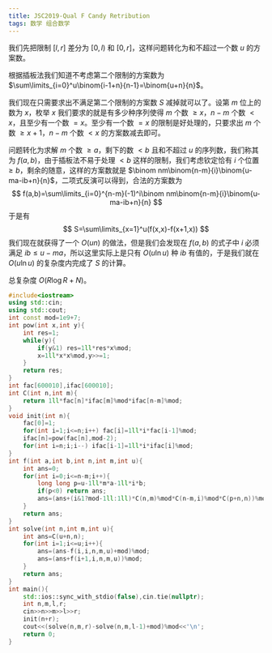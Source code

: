 ```yaml
---
title: JSC2019-Qual F Candy Retribution
tags: 数学 组合数学
---
```


我们先把限制 $[l,r]$ 差分为 $[0,l)$ 和 $[0,r]$，这样问题转化为和不超过一个数 $u$ 的方案数。

根据插板法我们知道不考虑第二个限制的方案数为 $\sum\limits_{i=0}^u\binom{i-1+n}{n-1}=\binom{u+n}{n}$。

我们现在只需要求出不满足第二个限制的方案数 $S$ 减掉就可以了。设第 $m$ 位上的数为 $x$，枚举 $x$ 我们要求的就是有多少种序列使得 $m$ 个数 $\ge x$，$n-m$ 个数 $<x$，且至少有一个数 $=x$。至少有一个数 $=x$ 的限制是好处理的，只要求出 $m$ 个数 $\ge x+1$，$n-m$ 个数 $<x$ 的方案数减去即可。

问题转化为求解 $m$ 个数 $\ge a$，剩下的数 $< b$ 且和不超过 $u$ 的序列数，我们称其为 $f(a,b)$，由于插板法不易于处理 $<b$ 这样的限制，我们考虑钦定恰有 $i$ 个位置 $\ge b$，剩余的随意，这样的方案数就是 $\binom nm\binom{n-m}{i}\binom{u-ma-ib+n}{n}$，二项式反演可以得到，合法的方案数为
$$
f(a,b)=\sum\limits_{i=0}^{n-m}(-1)^i\binom nm\binom{n-m}{i}\binom{u-ma-ib+n}{n}
$$
于是有
$$
S=\sum\limits_{x=1}^u(f(x,x)-f(x+1,x))
$$
我们现在就获得了一个 $O(un)$ 的做法，但是我们会发现在 $f(a,b)$ 的式子中 $i$ 必须满足 $ib\le u-ma$，所以这里实际上是只有 $O(u\ln u)$ 种 $ib$ 有值的，于是我们就在 $O(u\ln u)$ 的复杂度内完成了 $S$ 的计算。

总复杂度 $O(R\log R+N)$。

```cpp
#include<iostream>
using std::cin;
using std::cout;
int const mod=1e9+7;
int pow(int x,int y){
	int res=1;
	while(y){
		if(y&1) res=1ll*res*x%mod;
		x=1ll*x*x%mod,y>>=1;
	}
	return res;
}
int fac[600010],ifac[600010];
int C(int n,int m){
	return 1ll*fac[n]*ifac[m]%mod*ifac[n-m]%mod;
}
void init(int n){
	fac[0]=1;
	for(int i=1;i<=n;i++) fac[i]=1ll*i*fac[i-1]%mod;
	ifac[n]=pow(fac[n],mod-2);
	for(int i=n;i;i--) ifac[i-1]=1ll*i*ifac[i]%mod;
}
int f(int a,int b,int n,int m,int u){
	int ans=0;
	for(int i=0;i<=n-m;i++){
		long long p=u-1ll*m*a-1ll*i*b;
		if(p<0) return ans;
		ans=(ans+(i&1?mod-1ll:1ll)*C(n,m)%mod*C(n-m,i)%mod*C(p+n,n))%mod;
	}
	return ans;
}
int solve(int n,int m,int u){
	int ans=C(u+n,n);
	for(int i=1;i<=u;i++){
		ans=(ans-f(i,i,n,m,u)+mod)%mod;
		ans=(ans+f(i+1,i,n,m,u))%mod;
	}
	return ans;
}
int main(){
	std::ios::sync_with_stdio(false),cin.tie(nullptr);
	int n,m,l,r;
	cin>>n>>m>>l>>r;
	init(n+r);
	cout<<(solve(n,m,r)-solve(n,m,l-1)+mod)%mod<<'\n';
	return 0;
}
```

